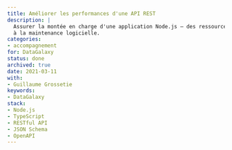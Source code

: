 ```yaml
---
title: Améliorer les performances d'une API REST
description: |
  Assurer la montée en charge d'une application Node.js — des ressources systèmes
  à la maintenance logicielle.
categories:
- accompagnement
for: DataGalaxy
status: done
archived: true
date: 2021-03-11
with:
- Guillaume Grossetie
keywords:
- DataGalaxy
stack:
- Node.js
- TypeScript
- RESTful API
- JSON Schema
- OpenAPI
---
```


